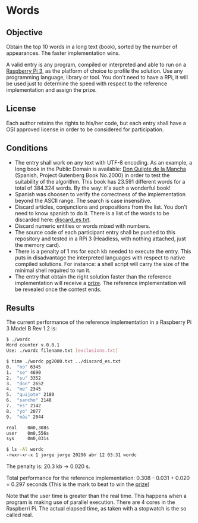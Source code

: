 # Words

## Objective
Obtain the top 10 words in a long text (book), sorted by the number of appearances. The faster implementation wins.

A valid entry is any program, compiled or interpreted and able to run on a [Raspberry Pi 3](https://www.raspberrypi.org/products/raspberry-pi-3-model-b/), as the platform of choice to profile the solution. Use any programming language, library or tool. You don't need to have a RPi, it will be used just to determine the speed with respect to the reference implementation and assign the prize. 

## License
Each author retains the rights to his/her code, but each entry shall have a OSI approved license in order to be considered for participation.

## Conditions
- The entry shall work on any text with UTF-8 encoding. As an example, a long book in the Public Domain is available: [Don Quijote de la Mancha](http://www.gutenberg.org/cache/epub/2000/pg2000.txt) (Spanish, Project Gutenberg Book No.2000) in order to test the suitability of the algorithm. This book has 23.591 different words for a total of 384.324 words. By the way: it's such a wonderful book!
- Spanish was choosen to verify the correctness of the implementation beyond the ASCII range. The search is case insensitive.
- Discard articles, conjunctions and propositions from the list. You don't need to know spanish to do it. There is a list of the words to be discarded here: [discard_es.txt](https://github.com/ideati/challenges/blob/master/Data/Words/discard_es.txt).
- Discard numeric entities or words mixed with numbers.
- The source code of each participant entry shall be pushed to this repository and tested in a RPi 3 (Headless, with nothing attached, just the memory card).
- There is a penalty of 1 ms for each kb needed to execute the entry. This puts in disadvantage the interpreted languages with respect to native compiled solutions. For instance: a shell script will carry the size of the minimal shell required to run it.
- The entry that obtain the right solution faster than the reference implementation will receive a [prize](https://github.com/ideati/challenges/blob/master/PRIZE.md). The reference implementation will be revealed once the contest ends.

## Results
The current performance of the reference implementation in a Raspberry Pi 3 Model B Rev 1.2 is:
```sh
$ ./wordc
Word counter v.0.0.1
Use: ./wordc filename.txt [exclusions.txt]

$ time ./wordc pg2000.txt ../discard_es.txt
0.  "no" 6345
1.  "se" 4690
2.  "su" 3352
3.  "don" 2652
4.  "me" 2345
5.  "quijote" 2180
6.  "sancho" 2148
7.  "es" 2142
8.  "yo" 2077
9.  "más" 2044

real    0m0,308s
user    0m0,556s
sys     0m0,031s

$ ls -Al wordc
-rwxr-xr-x 1 jorge jorge 20296 abr 12 03:31 wordc
```
The penalty is: 20.3 kb -> 0.020 s.

Total performance for the reference implementation: 0.308 - 0.031 + 0.020 = 0.297 seconds (This is the mark to beat to win the [prize](https://github.com/ideati/challenges/blob/master/PRIZE.md))

Note that the user time is greater than the real time. This happens when a program is making use of parallel execution. There are 4 cores in the Raspberri Pi. The actual elapsed time, as taken with a stopwatch is the so called real.

